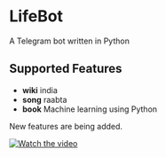 # LifeBot
A Telegram bot written in Python

## Supported Features

* **wiki** india
* **song** raabta
* **book** Machine learning using Python

New features are being added.


[![Watch the video](/Files/screenshott.jpg)](https://www.youtube.com/watch?v=1C9hfcveaFs&feature=youtu.be)
